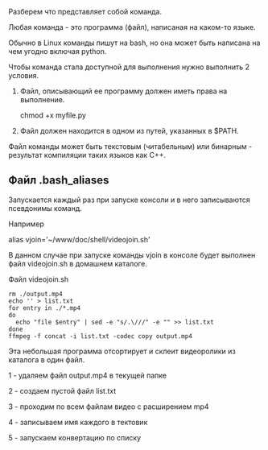 Разберем что представляет собой команда.

Любая команда - это программа (файл), написаная на каком-то языке.

Обычно в Linux команды пишут на bash, но она может быть написана на чем угодно включая python.

Чтобы команда стала доступной для выполнения нужно выполнить 2 условия.

1. Файл, описывающий ее программу должен иметь права на выполнение.

    chmod +x myfile.py

2. Файл должен находится в одном из путей, указанных в $PATH.

Файл команды может быть текстовым (читабельным) или бинарным - результат компиляции таких языков как C++.

## Файл .bash_aliases

Запускается каждый раз при запуске консоли и в него записываются псевдонимы команд.

Например

alias vjoin='~/www/doc/shell/videojoin.sh'

В данном случае при запуске команды vjoin в консоле будет выполнен файл videojoin.sh в домашнем каталоге.

Файл videojoin.sh


    rm ./output.mp4
    echo '' > list.txt
    for entry in ./*.mp4
    do
      echo "file $entry" | sed -e "s/.\///" -e "" >> list.txt
    done
    ffmpeg -f concat -i list.txt -codec copy output.mp4

Эта небольшая программа отсортирует и склеит видеоролики из каталога в один файл. 

1 - удаляем файл output.mp4 в текущей папке

2 - создаем пустой файл list.txt

3 - проходим по всем файлам видео с расширением mp4

4 - записываем имя каждого в тектовик

5 - запускаем конвертацию по списку


